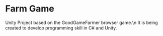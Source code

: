 # Farm Game

Unity Project based on the GoodGameFarmer browser game.\n
It is being created to develop programming skill in C# and Unity.
